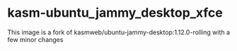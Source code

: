 # kasm-ubuntu_jammy_desktop_xfce
This image is a fork of kasmweb/ubuntu-jammy-desktop:1.12.0-rolling with a few minor changes
